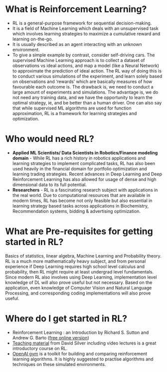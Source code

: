 # What is Reinforcement Learning?

  - RL is a general-purpose framework for sequential decision-making. 
  - It is a field of Machine Learning which deals with an unsupervised task which involves learning strategies to maximize a cumulative reward and learning on-the-go.
  - It is usually described as an agent interacting with an unknown environment.
  - To give a simple example by contrast, consider self-driving cars. The supervised Machine Learning approach is to collect a dataset of observations vs ideal actions, and map a model (like a Neural Network) to approximate the prediction of ideal action. The RL way of doing this is to conduct various simulations of the experiment, and learn solely based on observations and ‘rewards’ which are basically measures of how favourable each outcome is. The drawback is, we need to conduct a large amount of experiments and simulations. The advantage is, we do not need any training data, and we have the opportunity to learn the optimal strategy, ie, and be better than a human driver. One can also say that while supervised ML algorithms are used for function approximation, RL is a framework for learning strategies and optimization.

# Who would need RL?

  - **Applied ML Scientists/ Data Scientists in Robotics/Finance modeling domain** - While RL has a rich history in robotics applications and learning strategies to implement complicated tasks, RL has also been used heavily in the financial domain for portfolio optimization and learning trading strategies. Recent advances in Deep Learning and Deep Reinforcement Learning has also allowed for usage of dense and high dimensional data to its full potential.
  - **Researchers** - RL is a fascinating research subject with applications in the real world. Due to computational resources that are available in modern times, RL has become not only feasible but also essential in learning strategy based tasks across applications in Biochemistry, Recommendation systems, bidding & advertising optimization.

# What are Pre-requisites for getting started in RL?
Basics of statistics, linear algebra, Machine Learning and Probability theory. RL is a much more mathematically heavy subject, and from personal experience if Deep Learning requires high school level calculus and probability, then RL might require at least undergrad level fundamentals. Since modern RL also involves using Deep Learning, implementation level knowledge of DL will also prove useful but not necessary. Based on the application, even knowledge of Computer Vision and Natural Language Processing, and corresponding coding implementations will also prove useful.

# Where do I get started in RL?

  - Reinforcement Learning : an Introduction by Richard S. Sutton and Andrew G. Barto ([free online version](http://www.incompleteideas.net/book/RLbook2020.pdf))
  - [Teaching material](http://www0.cs.ucl.ac.uk/staff/d.silver/web/Teaching.html) from David Silver including video lectures is a great introductory course on RL.
  - [OpenAI gym](https://gym.openai.com/) is a toolkit for building and comparing reinforcement learning algorithms. It is highly suggested to practise algorithms and techniques on these simulated environments.


